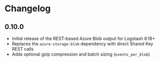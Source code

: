 # Changelog

## 0.10.0
- Initial release of the REST-based Azure Blob output for Logstash 8.18+
- Replaces the `azure-storage-blob` dependency with direct Shared Key REST calls
- Adds optional gzip compression and batch sizing (`events_per_blob`)
